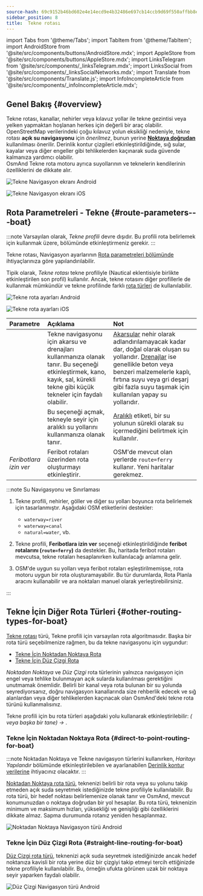 ```yaml
---
source-hash: 69c9152b46bd602e4e14ecd9e4b32486e697cb14ccb9d69f550affbb8ed29cd6
sidebar_position: 8
title:  Tekne rotası
---
```


import Tabs from '@theme/Tabs';
import TabItem from '@theme/TabItem';
import AndroidStore from '@site/src/components/buttons/AndroidStore.mdx';
import AppleStore from '@site/src/components/buttons/AppleStore.mdx';
import LinksTelegram from '@site/src/components/_linksTelegram.mdx';
import LinksSocial from '@site/src/components/_linksSocialNetworks.mdx';
import Translate from '@site/src/components/Translate.js';
import InfoIncompleteArticle from '@site/src/components/_infoIncompleteArticle.mdx';


## Genel Bakış {#overview}

Tekne rotası, kanallar, nehirler veya kılavuz yollar ile tekne gezintisi veya yelken yapmaktan hoşlanan herkes için değerli bir araç olabilir. OpenStreetMap verilerindeki çoğu kılavuz yolun eksikliği nedeniyle, tekne rotası **açık su navigasyonu** için *önerilmez*, bunun yerine **[Noktaya doğrudan](#direct-to-point-routing-for-boat)** kullanılması önerilir. Derinlik kontur çizgileri etkinleştirildiğinde, sığ sular, kayalar veya diğer engeller gibi tehlikelerden kaçınarak suda güvende kalmanıza yardımcı olabilir.  
OsmAnd Tekne rota motoru ayrıca suyollarının ve teknelerin kendilerinin özelliklerini de dikkate alır.  

<Tabs groupId="operating-systems" queryString="current-os">

<TabItem value="android" label="Android">

![Tekne Navigasyon ekranı Android](@site/static/img/navigation/boat/boat_navigation_android.png)

</TabItem>

<TabItem value="ios" label="iOS">  

![Tekne Navigasyon ekranı iOS](@site/static/img/navigation/boat/boat_navigation_ios.png)  

</TabItem>

</Tabs>  

## Rota Parametreleri - Tekne {#route-parameters---boat}

:::note
Varsayılan olarak, *Tekne profili* devre dışıdır. Bu profili rota belirlemek için kullanmak üzere, *<Translate android="true" ids="shared_string_menu,shared_string_settings,application_profiles"/>* bölümünde etkinleştirmeniz gerekir.
:::

Tekne rotası, Navigasyon ayarlarının [Rota parametreleri bölümünde](../../navigation/guidance/navigation-settings.md#route-parameters) ihtiyaçlarınıza göre yapılandırılabilir.  

Tipik olarak, *Tekne rotası* tekne profiliyle (Nautical eklentisiyle birlikte etkinleştirilen son profil) kullanılır.  Ancak, tekne rotasını diğer profillerle de kullanmak mümkündür ve tekne profilinde farklı [rota türleri](#other-routing-types-for-boat) de kullanılabilir.  


<Tabs groupId="operating-systems" queryString="current-os">

<TabItem value="android" label="Android">


![Tekne rota ayarları Android](@site/static/img/navigation/routing/boat_route_android.png)  

</TabItem>

<TabItem value="ios" label="iOS">

![Tekne rota ayarları iOS](@site/static/img/navigation/routing/boat_route_ios.png)  

</TabItem>

</Tabs>

| Parametre | Açıklama | Not |
|:------------|:---------------|:---------------|
| *<Translate android="true" ids="routing_attr_allow_streams_name"/>* | Tekne navigasyonu için akarsu ve drenajları kullanmanıza olanak tanır. Bu seçeneği etkinleştirmek, kano, kayık, sal, kürekli tekne gibi küçük tekneler için faydalı olabilir. |  [Akarsular](https://wiki.openstreetmap.org/wiki/Tag:waterway%3Dstream) nehir olarak adlandırılamayacak kadar dar, doğal olarak oluşan su yollarıdır. [Drenajlar](https://wiki.openstreetmap.org/wiki/Tag:waterway%3Ddrain) ise genellikle beton veya benzeri malzemelerle kaplı, fırtına suyu veya gri deşarj gibi fazla suyu taşımak için kullanılan yapay su yollarıdır.|
| *<Translate android="true" ids="routing_attr_allow_intermittent_name"/>* |  Bu seçeneği açmak, tekneyle seyir için aralıklı su yollarını kullanmanıza olanak tanır.   | [Aralıklı](https://wiki.openstreetmap.org/wiki/Key:intermittent) etiketi, bir su yolunun sürekli olarak su içermediğini belirtmek için kullanılır.  |
| *Feribotlara izin ver* | Feribot rotaları üzerinden rota oluşturmayı etkinleştirir. | OSM'de mevcut olan yerlerde `route=ferry` kullanır. Yeni haritalar gerekmez. |

:::note Su Navigasyonu ve Sınırlaması

1. Tekne profili, nehirler, göller ve diğer su yolları boyunca rota belirlemek için tasarlanmıştır. Aşağıdaki OSM etiketlerini destekler:
    - `waterway=river`
    - `waterway=canal`
    - `natural=water`, vb.

2. Tekne profili, **Feribotlara izin ver** seçeneği etkinleştirildiğinde **feribot rotalarını (`route=ferry`)** da destekler. Bu, haritada feribot rotaları mevcutsa, tekne rotaları hesaplanırken kullanılacağı anlamına gelir.

3. OSM'de uygun su yolları veya feribot rotaları eşleştirilmemişse, rota motoru uygun bir rota oluşturamayabilir. Bu tür durumlarda, Rota Planla aracını kullanabilir ve ara noktaları manuel olarak yerleştirebilirsiniz.

:::

## Tekne İçin Diğer Rota Türleri {#other-routing-types-for-boat}

[Tekne rotası](#route-parameters---boat) türü, Tekne profili için varsayılan rota algoritmasıdır. Başka bir rota türü seçebilmenize rağmen, bu da tekne navigasyonu için uygundur:  

 - [Tekne İçin Noktadan Noktaya Rota](./boat-navigation.md#direct-to-point-routing-for-boat)
 - [Tekne İçin Düz Çizgi Rota](./boat-navigation.md#straight-line-routing-for-boat)

*Noktadan Noktaya* ve *Düz Çizgi* rota türlerinin yalnızca navigasyon için engel veya tehlike bulunmayan açık sularda kullanılması gerektiğini unutmamak önemlidir. Belirli bir kanal veya rota bulunan bir su yolunda seyrediyorsanız, doğru navigasyon kanallarında size rehberlik edecek ve sığ alanlardan veya diğer tehlikelerden kaçınacak olan OsmAnd'deki tekne rota türünü kullanmalısınız.  

Tekne profili için bu rota türleri aşağıdaki yolu kullanarak etkinleştirilebilir: *<Translate android="true" ids="shared_string_menu,shared_string_settings,configure_profile"/> (<Translate android="true" ids="app_mode_boat"/> veya başka bir tane) → <Translate android="true" ids="routing_settings_2,nav_type_hint"/>*.


### Tekne İçin Noktadan Noktaya Rota {#direct-to-point-routing-for-boat}

:::note
Noktadan Noktaya ve Tekne navigasyon türlerini kullanırken, *Haritayı Yapılandır* bölümünde etkinleştirilebilen ve ayarlanabilen [Derinlik kontur verilerine](../../plugins/nautical-charts.md#nautical-map-style) ihtiyacınız olacaktır.
:::

[Noktadan Noktaya rota türü](./direct-to-point-routing.md), teknenizi belirli bir rota veya su yolunu takip etmeden açık suda seyretmek istediğinizde tekne profiliyle kullanılabilir. Bu rota türü, bir hedef noktası belirlemenize olanak tanır ve OsmAnd, mevcut konumunuzdan o noktaya doğrudan bir yol hesaplar. Bu rota türü, teknenizin minimum ve maksimum hızları, yüksekliği ve genişliği gibi özelliklerini dikkate almaz. Sapma durumunda rotanız yeniden hesaplanmaz.

![Noktadan Noktaya Navigasyon türü Android](@site/static/img/navigation/boat/direct_navigation_type_android.png)


### Tekne İçin Düz Çizgi Rota {#straight-line-routing-for-boat}

[Düz Çizgi rota türü](./straight-line-routing), teknenizi açık suda seyretmek istediğinizde ancak hedef noktanıza kavisli bir rota yerine düz bir çizgiyi takip etmeyi tercih ettiğinizde tekne profiliyle kullanılabilir. Bu, örneğin ufukta görünen uzak bir noktaya seyir yaparken faydalı olabilir.

![Düz Çizgi Navigasyon türü Android](@site/static/img/navigation/boat/straight_navigation_type_android.png)